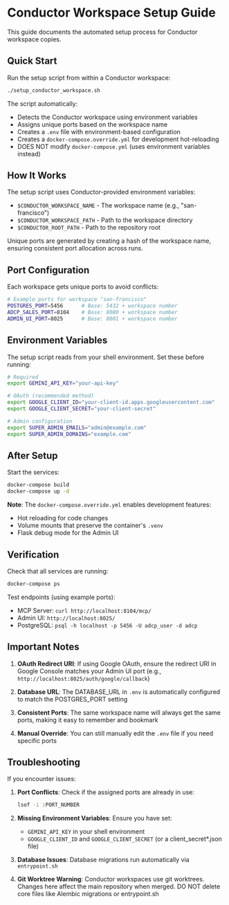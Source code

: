 # Conductor Workspace Setup Guide

This guide documents the automated setup process for Conductor workspace copies.

## Quick Start

Run the setup script from within a Conductor workspace:

```bash
./setup_conductor_workspace.sh
```

The script automatically:
- Detects the Conductor workspace using environment variables
- Assigns unique ports based on the workspace name
- Creates a `.env` file with environment-based configuration
- Creates a `docker-compose.override.yml` for development hot-reloading
- DOES NOT modify `docker-compose.yml` (uses environment variables instead)

## How It Works

The setup script uses Conductor-provided environment variables:
- `$CONDUCTOR_WORKSPACE_NAME` - The workspace name (e.g., "san-francisco")
- `$CONDUCTOR_WORKSPACE_PATH` - Path to the workspace directory
- `$CONDUCTOR_ROOT_PATH` - Path to the repository root

Unique ports are generated by creating a hash of the workspace name, ensuring consistent port allocation across runs.

## Port Configuration

Each workspace gets unique ports to avoid conflicts:

```bash
# Example ports for workspace "san-francisco"
POSTGRES_PORT=5456      # Base: 5432 + workspace number
ADCP_SALES_PORT=8104    # Base: 8080 + workspace number
ADMIN_UI_PORT=8025      # Base: 8001 + workspace number
```

## Environment Variables

The setup script reads from your shell environment. Set these before running:

```bash
# Required
export GEMINI_API_KEY="your-api-key"

# OAuth (recommended method)
export GOOGLE_CLIENT_ID="your-client-id.apps.googleusercontent.com"
export GOOGLE_CLIENT_SECRET="your-client-secret"

# Admin configuration
export SUPER_ADMIN_EMAILS="admin@example.com"
export SUPER_ADMIN_DOMAINS="example.com"
```

## After Setup

Start the services:
```bash
docker-compose build
docker-compose up -d
```

**Note**: The `docker-compose.override.yml` enables development features:
- Hot reloading for code changes
- Volume mounts that preserve the container's `.venv`
- Flask debug mode for the Admin UI

## Verification

Check that all services are running:
```bash
docker-compose ps
```

Test endpoints (using example ports):
- MCP Server: `curl http://localhost:8104/mcp/`
- Admin UI: `http://localhost:8025/`
- PostgreSQL: `psql -h localhost -p 5456 -U adcp_user -d adcp`

## Important Notes

1. **OAuth Redirect URI**: If using Google OAuth, ensure the redirect URI in Google Console matches your Admin UI port (e.g., `http://localhost:8025/auth/google/callback`)

2. **Database URL**: The DATABASE_URL in `.env` is automatically configured to match the POSTGRES_PORT setting

3. **Consistent Ports**: The same workspace name will always get the same ports, making it easy to remember and bookmark

4. **Manual Override**: You can still manually edit the `.env` file if you need specific ports

## Troubleshooting

If you encounter issues:

1. **Port Conflicts**: Check if the assigned ports are already in use:
   ```bash
   lsof -i :PORT_NUMBER
   ```

2. **Missing Environment Variables**: Ensure you have set:
   - `GEMINI_API_KEY` in your shell environment
   - `GOOGLE_CLIENT_ID` and `GOOGLE_CLIENT_SECRET` (or a client_secret*.json file)

3. **Database Issues**: Database migrations run automatically via `entrypoint.sh`

4. **Git Worktree Warning**: Conductor workspaces use git worktrees. Changes here affect the main repository when merged. DO NOT delete core files like Alembic migrations or entrypoint.sh